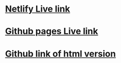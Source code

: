 # [Netlify Live link]()
# [Github pages Live link](https://katysaung.github.io/Fashion-Blog/)
# [Github link of html version](https://github.com/KatySaung/Fashion-Blog/blob/main/index.html)

